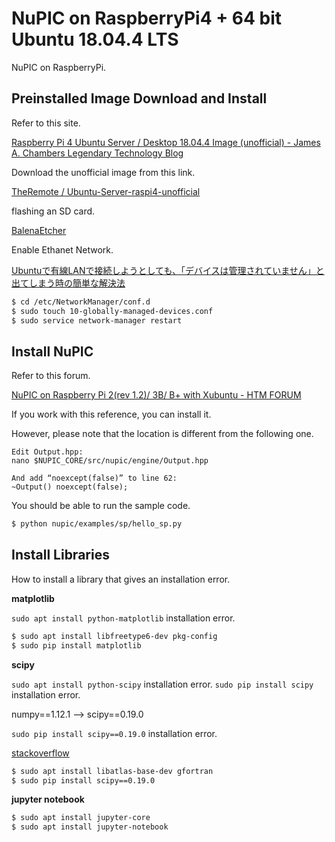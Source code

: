 # NuPIC on RaspberryPi4 + 64 bit Ubuntu 18.04.4 LTS

NuPIC on RaspberryPi.

## Preinstalled Image Download and Install

Refer to this site.

[Raspberry Pi 4 Ubuntu Server / Desktop 18.04.4 Image (unofficial) - James A. Chambers Legendary Technology Blog](https://jamesachambers.com/raspberry-pi-4-ubuntu-server-desktop-18-04-3-image-unofficial/)

Download the unofficial image from this link.

[TheRemote / Ubuntu-Server-raspi4-unofficial](https://github.com/TheRemote/Ubuntu-Server-raspi4-unofficial/releases)

flashing an SD card.

[BalenaEtcher](https://www.balena.io/etcher/)

Enable Ethanet Network.

[Ubuntuで有線LANで接続しようとしても、「デバイスは管理されていません」と出てしまう時の簡単な解決法](https://www.nemotos.net/?p=3123)

```bash
$ cd /etc/NetworkManager/conf.d
$ sudo touch 10-globally-managed-devices.conf
$ sudo service network-manager restart
```

## Install NuPIC

Refer to this forum.

[NuPIC on Raspberry Pi 2(rev 1.2)/ 3B/ B+ with Xubuntu - HTM FORUM](https://discourse.numenta.org/t/nupic-on-raspberry-pi-2-rev-1-2-3b-b-with-xubuntu/4550)

If you work with this reference, you can install it.

However, please note that the location is different from the following one.

```
Edit Output.hpp:
nano $NUPIC_CORE/src/nupic/engine/Output.hpp

And add “noexcept(false)” to line 62:
~Output() noexcept(false);
```

You should be able to run the sample code.

```bash
$ python nupic/examples/sp/hello_sp.py
```

## Install Libraries

How to install a library that gives an installation error.

**matplotlib**

`sudo apt install python-matplotlib` installation error.

```bash
$ sudo apt install libfreetype6-dev pkg-config
$ sudo pip install matplotlib
```

**scipy**

`sudo apt install python-scipy` installation error.
`sudo pip install scipy` installation error.

numpy==1.12.1 --> scipy==0.19.0

`sudo pip install scipy==0.19.0` installation error.

[stackoverflow](https://stackoverflow.com/questions/26575587/cant-install-scipy-through-pip)

```bash
$ sudo apt install libatlas-base-dev gfortran
$ sudo pip install scipy==0.19.0
```

**jupyter notebook**

```bash
$ sudo apt install jupyter-core
$ sudo apt install jupyter-notebook
```